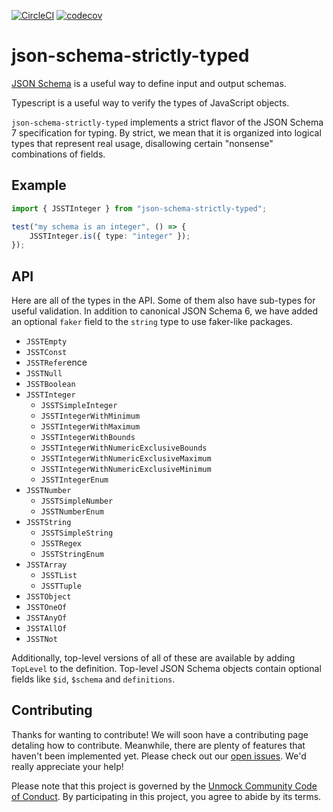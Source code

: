 [![CircleCI](https://circleci.com/gh/unmock/json-schema-fast-check.svg?style=svg)](https://circleci.com/gh/unmock/json-schema-fast-check)
[![codecov](https://codecov.io/gh/unmock/json-schema-fast-check/branch/master/graph/badge.svg)](https://codecov.io/gh/unmock/json-schema-fast-check)

# json-schema-strictly-typed

[JSON Schema](https://json-schema.org) is a useful way to define input and output schemas.

Typescript is a useful way to verify the types of JavaScript objects.

`json-schema-strictly-typed` implements a strict flavor of the JSON Schema 7 specification for typing. By strict, we mean that it is organized into logical types that represent real usage, disallowing certain "nonsense" combinations of fields.

## Example

```typescript
import { JSSTInteger } from "json-schema-strictly-typed";

test("my schema is an integer", () => {
    JSSTInteger.is({ type: "integer" });
});
```

## API

Here are all of the types in the API.  Some of them also have sub-types for useful validation. In addition to canonical JSON Schema 6, we have added an optional `faker` field to the `string` type to use faker-like packages.

* `JSSTEmpty`
* `JSSTConst`
* `JSSTRefer`ence
* `JSSTNull`
* `JSSTBoolean`
* `JSSTInteger`
  * `JSSTSimpleInteger`
  * `JSSTIntegerWithMinimum`
  * `JSSTIntegerWithMaximum`
  * `JSSTIntegerWithBounds`
  * `JSSTIntegerWithNumericExclusiveBounds`
  * `JSSTIntegerWithNumericExclusiveMaximum`
  * `JSSTIntegerWithNumericExclusiveMinimum`
  * `JSSTIntegerEnum`
* `JSSTNumber`
  * `JSSTSimpleNumber`
  * `JSSTNumberEnum`
* `JSSTString`
  * `JSSTSimpleString`
  * `JSSTRegex`
  * `JSSTStringEnum`
* `JSSTArray`
  * `JSSTList`
  * `JSSTTuple`
* `JSSTObject`
* `JSSTOneOf`
* `JSSTAnyOf`
* `JSSTAllOf`
* `JSSTNot`

Additionally, top-level versions of all of these are available by adding `TopLevel` to the definition. Top-level JSON Schema objects contain optional fields like `$id`, `$schema` and `definitions`.

## Contributing

Thanks for wanting to contribute! We will soon have a contributing page
detaling how to contribute. Meanwhile, there are plenty of features that haven't been implemented yet. Please check out our [open issues](https://github.com/unmock/json-schema-strictly-typed/issues). We'd really appreciate your help!


Please note that this project is governed by the [Unmock Community Code of Conduct](https://github.com/unmock/code-of-conduct). By participating in this project, you agree to abide by its terms.
